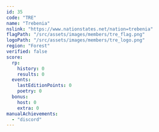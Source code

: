```yaml
---
id: 35
code: "TRE"
name: "Trebenia"
nslink: "https://www.nationstates.net/nation=trebenia"
flagPath: "/src/assets/images/members/tre_flag.png"
logoPath: "/src/assets/images/members/tre_logo.png"
region: "Forest"
verified: false
score:
  rp:
    history: 0
    results: 0
  events:
    lastEditionPoints: 0
    poetry: 0
  bonus:
    host: 0
    extra: 0
manualAchievements: 
  - "discord"
---
```

